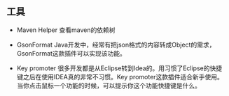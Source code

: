 

## 工具 ##
- Maven Helper 
查看maven的依赖树


- GsonFormat
Java开发中，经常有把json格式的内容转成Object的需求，GsonFormat这款插件可以实现该功能。


- Key promoter
很多开发都是从Eclipse转到Idea的。用习惯了Eclipse的快捷键之后在使用IDEA真的非常不习惯。Key promoter这款插件适合新手使用。当你点击鼠标一个功能的时候，可以提示你这个功能快捷键是什么。